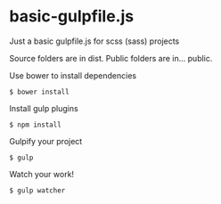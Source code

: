 # basic-gulpfile.js
Just a basic gulpfile.js for scss (sass) projects

Source folders are in dist.
Public folders are in... public.


Use bower to install dependencies
```shell
$ bower install
```

Install gulp plugins
```shell
$ npm install
```

Gulpify your project
```shell
$ gulp
```

Watch your work!
```shell
$ gulp watcher
```
